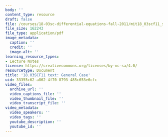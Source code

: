 ```yaml
---
body: ''
content_type: resource
draft: false
file: /courses/18-03sc-differential-equations-fall-2011/mit18_03scf11_s23_4text.pdf
file_size: 162243
file_type: application/pdf
image_metadata:
  caption: ''
  credit: ''
  image-alt: ''
learning_resource_types:
- Lecture Notes
license: https://creativecommons.org/licenses/by-nc-sa/4.0/
resourcetype: Document
title: '18.03SCF11 text: General Case'
uid: 33355c62-a862-4f70-8793-485c653e6cfc
video_files:
  archive_url: ''
  video_captions_file: ''
  video_thumbnail_file: ''
  video_transcript_file: ''
video_metadata:
  video_speakers: ''
  video_tags: ''
  youtube_description: ''
  youtube_id: ''
---
```


